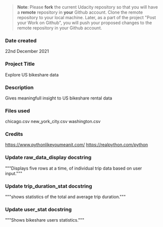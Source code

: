 >**Note**: Please **fork** the current Udacity repository so that you will have a **remote** repository in **your** Github account. Clone the remote repository to your local machine. Later, as a part of the project "Post your Work on Github", you will push your proposed changes to the remote repository in your Github account.

### Date created
22nd December 2021

### Project Title
Explore US bikeshare data

### Description
Gives meaningfull insight to US bikeshare rental data 

### Files used
chicago.csv
new_york_city.csv
washington.csv

### Credits
https://www.pythonlikeyoumeanit.com/
https://realpython.com/python

### Update raw_data_display docstring
"""Displays five rows at a time, of individual trip data based on user input."""

### Update trip_duration_stat docstring
"""shows statistics of the total and average trip duration."""

### Update user_stat docstring
"""Shows bikeshare users statistics."""
